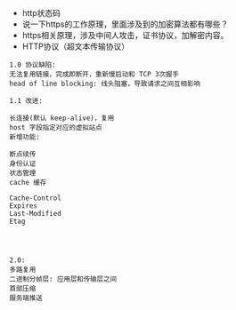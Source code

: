 - http状态码
- 说一下https的工作原理，里面涉及到的加密算法都有哪些？
- https相关原理，涉及中间人攻击，证书协议，加解密内容。
- HTTP协议（超文本传输协议）
```
1.0 协议缺陷:
无法复用链接，完成即断开，重新慢启动和 TCP 3次握手
head of line blocking: 线头阻塞，导致请求之间互相影响

1.1 改进:

长连接(默认 keep-alive)，复用
host 字段指定对应的虚拟站点
新增功能:

断点续传
身份认证
状态管理
cache 缓存

Cache-Control
Expires
Last-Modified
Etag




2.0:
多路复用
二进制分帧层: 应用层和传输层之间
首部压缩
服务端推送

```